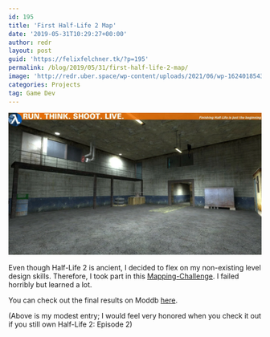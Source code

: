 ```yaml
---
id: 195
title: 'First Half-Life 2 Map'
date: '2019-05-31T10:29:27+00:00'
author: redr
layout: post
guid: 'https://felixfelchner.tk/?p=195'
permalink: /blog/2019/05/31/first-half-life-2-map/
image: 'http://redr.uber.space/wp-content/uploads/2021/06/wp-16240185430524641640681767277480-210x118.jpg'
categories: Projects
tag: Game Dev
---
```


![HL2 Map](/uploads/imgs/hl2-map.webp)

Even though Half-Life 2 is ancient, I decided to flex on my non-existing level design skills. Therefore, I took part in this [Mapping-Challenge](https://www.runthinkshootlive.com/posts/think-tank/). I failed horribly but learned a lot.

You can check out the final results on Moddb [here](https://www.moddb.com/mods/map-labs/news/map-lab-4-think-tank-results).

(Above is my modest entry; I would feel very honored when you check it out if you still own Half-Life 2: Episode 2)